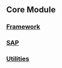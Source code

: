 ## Core Module
### [Framework](/docs/references/Framework.md)
### [SAP](/docs/references/SAP.md)
### [Utilities](/docs/references/Utilities.md)